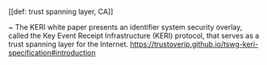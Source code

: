 [[def: trust spanning layer, CA]]

~ The KERI white paper presents an identifier system security overlay, called the Key Event Receipt Infrastructure (KERI) protocol, that serves as a trust spanning layer for the Internet.
<https://trustoverip.github.io/tswg-keri-specification#introduction>
